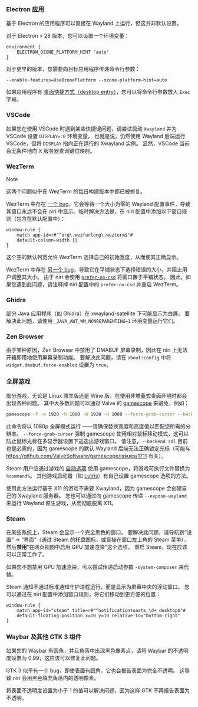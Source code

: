 ### Electron 应用

基于 Electron 的应用程序可以直接在 Wayland 上运行，但这并非默认设置。

对于 Electron > 28 版本，您可以设置一个环境变量：
```kdl
environment {
    ELECTRON_OZONE_PLATFORM_HINT "auto"
}
```

对于更早的版本，您需要向目标应用程序传递命令行参数：
```
--enable-features=UseOzonePlatform --ozone-platform-hint=auto
```

如果应用程序有 [桌面快捷方式（desktop entry）](https://specifications.freedesktop.org/menu-spec/latest/menu-add-example.html)，您可以将命令行参数放入 `Exec` 字段。

### VSCode

如果您在使用 VSCode 时遇到某些快捷键问题，请尝试启动 `Xwayland` 并为 VSCode 设置 `DISPLAY=:0` 环境变量。
也就是说，仍然使用 Wayland 后端运行 VSCode，但将 `DISPLAY` 指向正在运行的 Xwayland 实例。
显然，VSCode 当前会无条件地向 X 服务器查询键位映射。

### WezTerm

> [!NOTE]
> 这两个问题似乎在 WezTerm 的每日构建版本中都已被修复。

WezTerm 中存在 [一个 bug](https://github.com/wezterm/wezterm/issues/4708)，它会等待一个大小为零的 Wayland 配置事件，导致其窗口永远不会在 niri 中显示。临时解决方法是，在 niri 配置中添加以下窗口规则（包含在默认配置中）：

```kdl
window-rule {
    match app-id=r#"^org\.wezfurlong\.wezterm$"#
    default-column-width {}
}
```

这个空的默认列宽允许 WezTerm 选择自己的初始宽度，从而使其正确显示。

WezTerm 中存在 [另一个 bug](https://github.com/wezterm/wezterm/issues/6472)，导致它在平铺状态下选择错误的大小，并阻止用户调整其大小。
由于 niri 会使用 [`prefer-no-csd`](./Configuration:-Miscellaneous.md#prefer-no-csd) 将窗口置于平铺状态。
因此，如果您遇到此问题，请注释掉 niri 配置中的 `prefer-no-csd` 并重启 WezTerm。

### Ghidra

部分 Java 应用程序（如 Ghidra）在 xwayland-satellite 下可能显示为白屏。
要解决此问题，请使用 `_JAVA_AWT_WM_NONREPARENTING=1` 环境变量运行它们。

### Zen Browser

由于某种原因，Zen Browser 中禁用了 DMABUF 屏幕录制，因此在 niri 上无法开箱即用地使用屏幕录制功能。
要解决此问题，请在 `about:config` 中将 `widget.dmabuf.force-enabled` 设置为 `true`。

### 全屏游戏

部分游戏，无论是 Linux 原生版还是 Wine 版，在使用非堆叠式桌面环境时都会出现各种问题。
其中大多数问题可以通过 Valve 的 [gamescope](https://github.com/ValveSoftware/gamescope) 来避免，例如：

```sh
gamescope -f -w 1920 -h 1080 -W 1920 -H 1080 --force-grab-cursor --backend sdl -- <game>
```

此命令将以 1080p 全屏模式运行 *<game>* ——请确保替换宽度和高度值以匹配您所需的分辨率。
`--force-grab-cursor` 强制 gamescope 使用相对鼠标移动模式，这可以防止鼠标光标在多显示器设置下逃逸出游戏窗口。
请注意，`--backend sdl` 目前也是必需的，因为 gamescope 的默认 Wayland 后端无法正确锁定光标（可能与 https://github.com/ValveSoftware/gamescope/issues/1711 有关）。

Steam 用户应通过游戏的 [启动选项](https://help.steampowered.com/zh/faqs/view/7D01-D2DD-D75E-2955) 使用 gamescope，将游戏可执行文件替换为 `%command%`。
其他游戏启动器（如 [Lutris](https://lutris.net/)）有自己设置 gamescope 选项的方法。

使用此方法运行基于 X11 的游戏不需要 Xwayland，因为 gamescope 会创建自己的 Xwayland 服务器。
您也可以通过向 gamescope 传递 `--expose-wayland` 来运行 Wayland 原生游戏，从而彻底脱离 X11。

### Steam

在某些系统上，Steam 会显示一个完全黑色的窗口。
要解决此问题，请导航到“设置” -> “界面”（通过 Steam 的托盘图标，或盲操在窗口左上角的 Steam 菜单），然后**禁用**“在网页视图中启用 GPU 加速渲染”这个选项。
重启 Steam，现在应该可以正常工作了。

如果您不想禁用 GPU 加速渲染，可以尝试传递启动参数 `-system-composer` 来代替。

Steam 通知不通过标准通知守护进程运行，而是显示为屏幕中央的浮动窗口。
您可以通过在 niri 配置中添加窗口规则，将它们移动到更方便的位置：

```kdl
window-rule {
    match app-id="steam" title=r#"^notificationtoasts_\d+_desktop$"#
    default-floating-position x=10 y=10 relative-to="bottom-right"
}
```

### Waybar 及其他 GTK 3 组件

如果您的 Waybar 有圆角，并且角落中出现黑色像素点，请将 Waybar 的不透明度设置为 0.99，这应该可以修复此问题。

GTK 3 似乎有一个 bug，即使表面有圆角，它也会报告表面为完全不透明。
这导致 niri 会用黑色填充角落内的透明像素。

将表面不透明度设置为小于 1 的值可以解决问题，因为这样 GTK 不再报告表面为不透明。
